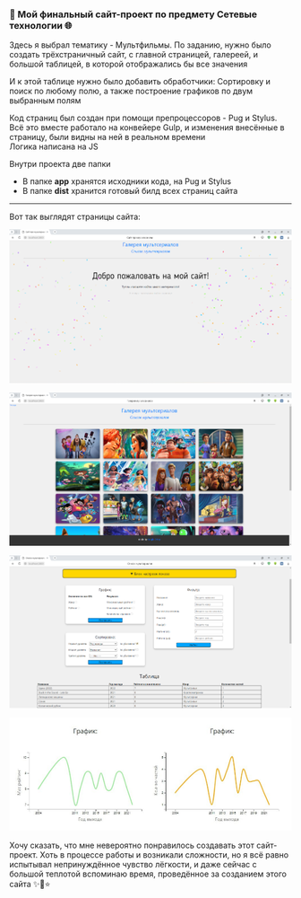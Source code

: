 ### 💠 Мой финальный сайт-проект по предмету Сетевые технологии 🌐

Здесь я выбрал тематику - Мультфильмы. По заданию, нужно было создать трёхстраничный сайт, с главной страницей, галереей, и большой таблицей, в которой отображались бы все значения

И к этой таблице нужно было добавить обработчики: Сортировку и поиск по любому полю, а также построение графиков по двум выбранным полям

Код страниц был создан при помощи препроцессоров - Pug и Stylus. Всё это вместе работало на конвейере Gulp, и изменения внесённые в страницу, были видны на ней в реальном времени  
Логика написана на JS

Внутри проекта две папки
* В папке **app** хранятся исходники кода, на Pug и Stylus
* В папке **dist** хранится готовый билд всех страниц сайта

---

Вот так выглядят страницы сайта:

![](01.png)

![](02.png)

![](03.png)

![](06.png) 

Хочу сказать, что мне невероятно понравилось создавать этот сайт-проект. Хоть в процессе работы и возникали сложности, но я всё равно испытывал непринуждённое чувство лёгкости, и даже сейчас с большой теплотой вспоминаю время, проведённое за созданием этого сайта ✨💫⭐

